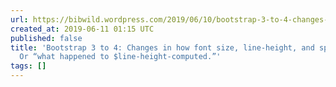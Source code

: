 ```yaml
---
url: https://bibwild.wordpress.com/2019/06/10/bootstrap-3-to-4-changes-in-how-font-size-line-height-and-spacing-is-done-or-what-happened-to-line-height-computed/
created_at: 2019-06-11 01:15 UTC
published: false
title: 'Bootstrap 3 to 4: Changes in how font size, line-height, and spacing is done.
  Or “what happened to $line-height-computed.”'
tags: []
---
```



